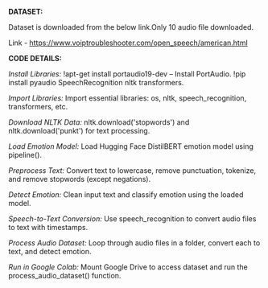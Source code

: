 **DATASET:**

Dataset is downloaded from the below link.Only 10 audio file downloaded.

Link - https://www.voiptroubleshooter.com/open_speech/american.html

**CODE DETAILS:**

_Install Libraries:_
!apt-get install portaudio19-dev – Install PortAudio.
!pip install pyaudio SpeechRecognition nltk transformers.

_Import Libraries:_
Import essential libraries: os, nltk, speech_recognition, transformers, etc.

_Download NLTK Data:_
nltk.download('stopwords') and nltk.download('punkt') for text processing.

_Load Emotion Model:_
Load Hugging Face DistilBERT emotion model using pipeline().

_Preprocess Text:_
Convert text to lowercase, remove punctuation, tokenize, and remove stopwords (except negations).

_Detect Emotion:_
Clean input text and classify emotion using the loaded model.

_Speech-to-Text Conversion:_
Use speech_recognition to convert audio files to text with timestamps.

_Process Audio Dataset:_
Loop through audio files in a folder, convert each to text, and detect emotion.

_Run in Google Colab:_
Mount Google Drive to access dataset and run the process_audio_dataset() function.
